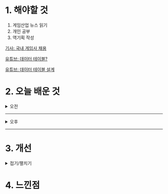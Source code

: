 
# 1. 해야할 것

1. 게임산업 뉴스 읽기 
2. 개인 공부  
3. 역기획 작성

[기사: 국내 게임사 채용](https://www.gamemeca.com/view.php?gid=1753440)

[유튜브: 데이터 테이블?](https://www.youtube.com/watch?v=K05IdBN0vTI)

[유튜브: 데이터 테이블 설계](https://www.youtube.com/watch?v=X4dClLSaFB8&t=855s)




# 2. 오늘 배운 것

<details>
<summary>오전</summary>

## 오늘의 뉴스
### 국내 게임사 채용
![image](https://github.com/user-attachments/assets/925f268a-b488-4a78-a9d2-42bce79ed4a2)

재밌는 게임들이 많이 개발되고 있다.\
내가 이렇게 포트폴리오를 만드는 중에 말이다.

아무리 생각해도 경력만 뽑는 P의 거짓팀에는 들어갈 수가 없다.\
그렇다면 내가 준비해야할 것은 무엇일까? 빨리 취업해서 경력을 쌓는 것이다.


</details>

****

<details>
<summary>오후</summary>

## 역기획서 작성
### 데이터 테이블
![image](https://github.com/user-attachments/assets/ba46278d-f80d-48c1-927c-f91591d7cad6)

![image](https://github.com/user-attachments/assets/e924124f-6524-49fa-8bbb-56fda611c125)

![image](https://github.com/user-attachments/assets/ca02ebf9-e6d9-4a7e-b65a-565981a4a1eb)

![image](https://github.com/user-attachments/assets/abe8530a-cd1c-4fad-8314-457a7df197bb)

</details>

****


# 3. 개선


<details>
<summary>접기/펼치기</summary>


</details>



# 4. 느낀점


